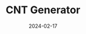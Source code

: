 ---
title: CNT Generator
summary: Web-based carbon nanotube generator specialized in creating zigzag and armchair CNT structures. Features include customizable geometric parameters, interactive visualization, and structure generation for these two essential CNT chiralities widely used in materials research.
external_link: https://suecreamm.github.io/cnt_generator/
date: 2024-02-17
---